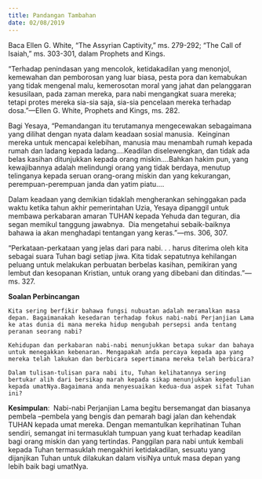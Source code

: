 ```yaml
---
title: Pandangan Tambahan
date: 02/08/2019
---
```


Baca Ellen G. White, “The Assyrian Captivity,” ms. 279-292; “The Call of Isaiah,” ms. 303-301, dalam Prophets and Kings.

“Terhadap penindasan yang mencolok, ketidakadilan yang menonjol, kemewahan dan pemborosan yang luar biasa, pesta pora dan kemabukan yang tidak mengenal malu, kemerosotan moral yang jahat dan pelanggaran kesusilaan, pada zaman mereka, para nabi mengangkat suara mereka; tetapi protes mereka sia-sia saja, sia-sia pencelaan mereka terhadap dosa.”—Ellen G. White, Prophets and Kings, ms. 282.

Bagi Yesaya, “Pemandangan itu terutamanya mengecewakan sebagaimana yang dilihat dengan nyata dalam keadaan sosial manusia.  Keinginan mereka untuk mencapai kelebihan, manusia mau menambah rumah kepada rumah dan ladang kepada ladang….Keadilan diselewengkan, dan tidak ada belas kasihan ditunjukkan kepada orang miskin….Bahkan hakim pun, yang kewajibannya adalah melindungi orang yang tidak berdaya, menutup telinganya kepada seruan orang-orang miskin dan yang kekurangan, perempuan-perempuan janda dan yatim piatu….

Dalam keadaan yang demikian tidaklah mengherankan sehinggakan pada waktu ketika tahun akhir pemerintahan Uzia, Yesaya dipanggil untuk membawa perkabaran amaran TUHAN kepada Yehuda dan teguran, dia segan memikul tanggung jawabnya.  Dia mengetahui sebaik-baiknya bahawa ia akan menghadapi tentangan yang keras.”—ms. 306, 307.

“Perkataan-perkataan yang jelas dari para nabi. . . harus diterima oleh kita sebagai suara Tuhan bagi setiap jiwa. Kita tidak sepatutnya kehilangan peluang untuk melakukan perbuatan berbelas kasihan, pemikiran yang lembut dan kesopanan Kristian, untuk orang yang dibebani dan ditindas.”—ms. 327.

**Soalan Perbincangan**

`Kita sering berfikir bahawa fungsi nubuatan adalah meramalkan masa depan. Bagaimanakah kesedaran terhadap fokus nabi-nabi Perjanjian Lama ke atas dunia di mana mereka hidup mengubah persepsi anda tentang peranan seorang nabi?`

`Kehidupan dan perkabaran nabi-nabi menunjukkan betapa sukar dan bahaya untuk menegakkan kebenaran. Mengapakah anda percaya kepada apa yang mereka telah lakukan dan berbicara sepertimana mereka telah berbicara?`

`Dalam tulisan-tulisan para nabi itu, Tuhan kelihatannya sering bertukar alih dari bersikap marah kepada sikap menunjukkan kepedulian kepada umatNya.Bagaimana anda menyesuaikan kedua-dua aspek sifat Tuhan ini?`

**Kesimpulan**:  Nabi-nabi Perjanjian Lama begitu bersemangat dan biasanya pembela –pembela yang bengis dan pemarah bagi jalan dan kehendak TUHAN kepada umat mereka. Dengan memantulkan keprihatinan Tuhan sendiri, semangat ini termasuklah tumpuan yang kuat terhadap keadilan bagi orang miskin dan yang tertindas. Panggilan para nabi untuk kembali kepada Tuhan termasuklah mengakhiri ketidakadilan, sesuatu yang dijanjikan Tuhan untuk dilakukan dalam visiNya untuk masa depan yang lebih baik bagi umatNya.